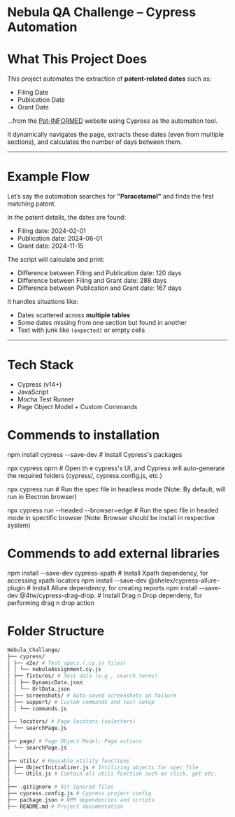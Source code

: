 # Nebula QA Challenge – Cypress Automation

# What This Project Does

This project automates the extraction of **patent-related dates** such as:

- Filing Date
- Publication Date
- Grant Date

...from the [Pat-INFORMED](https://patinformed.wipo.int/) website using Cypress as the automation tool.  

It dynamically navigates the page, extracts these dates (even from multiple sections), and calculates the number of days between them.

---

# Example Flow

Let’s say the automation searches for **"Paracetamol"** and finds the first matching patent.

In the patent details, the dates are found:

- Filing date: 2024-02-01
- Publication date: 2024-06-01
- Grant date: 2024-11-15

The script will calculate and print:

- Difference between Filing and Publication date: 120 days
- Difference between Filing and Grant date: 288 days
- Difference between Publication and Grant date: 167 days

It handles situations like:
- Dates scattered across **multiple tables**
- Some dates missing from one section but found in another
- Text with junk like `(expected)` or empty cells

---

# Tech Stack

- Cypress (v14+)
- JavaScript
- Mocha Test Runner
- Page Object Model + Custom Commands

# Commends to installation

npm install cypress --save-dev  # Install Cypress's packages

npx cypress oprn  # Open th e cypress's UI, and Cypress will auto-generate the required folders (cypress/, cypress.config.js, etc.)

npx cypress run  # Run the spec file in headless mode (Note: By default, will run in Electron browser)

npx cypress run --headed --browser=edge  #  Run the spec file in headed mode in spectific browser (Note: Browser should be install in respective system)

# Commends to add external libraries

npm install --save-dev cypress-xpath  # Install Xpath dependency, for accessing xpath locators
npm install --save-dev @shelex/cypress-allure-plugin  # Install Allure dependency, for creating reports
npm install --save-dev @4tw/cypress-drag-drop. # Install Drag n Drop dependeny, for performing drag n drop action

# Folder Structure

```bash
Nebula_Challange/
├── cypress/
│ ├── e2e/ # Test specs (.cy.js files)
│ │ └── nebulaAssignment.cy.js
│ ├── fixtures/ # Test data (e.g., search terms)
│ │ ├── DynamicData.json
│ │ └── UrlData.json
│ ├── screenshots/ # Auto-saved screenshots on failure
│ ├── support/ # Custom commands and test setup
│ │ └── commands.js
│
├── locators/ # Page locators (selectors)
│ └── searchPage.js
│
├── page/ # Page Object Model: Page actions
│ └── searchPage.js
│
├── utils/ # Reusable utility functions
│ ├── ObjectInitializer.js # Intilizing objects for spec file
│ └── Utils.js # Contain all utils function such as click, get etc.
│
├── .gitignore # Git ignored files
├── cypress.config.js # Cypress project config
├── package.json # NPM dependencies and scripts
├── README.md # Project documentation
```